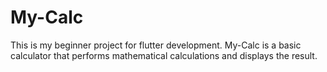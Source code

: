 # My-Calc
This is my beginner project for flutter development. My-Calc is a basic calculator that performs mathematical  calculations and displays the result.
